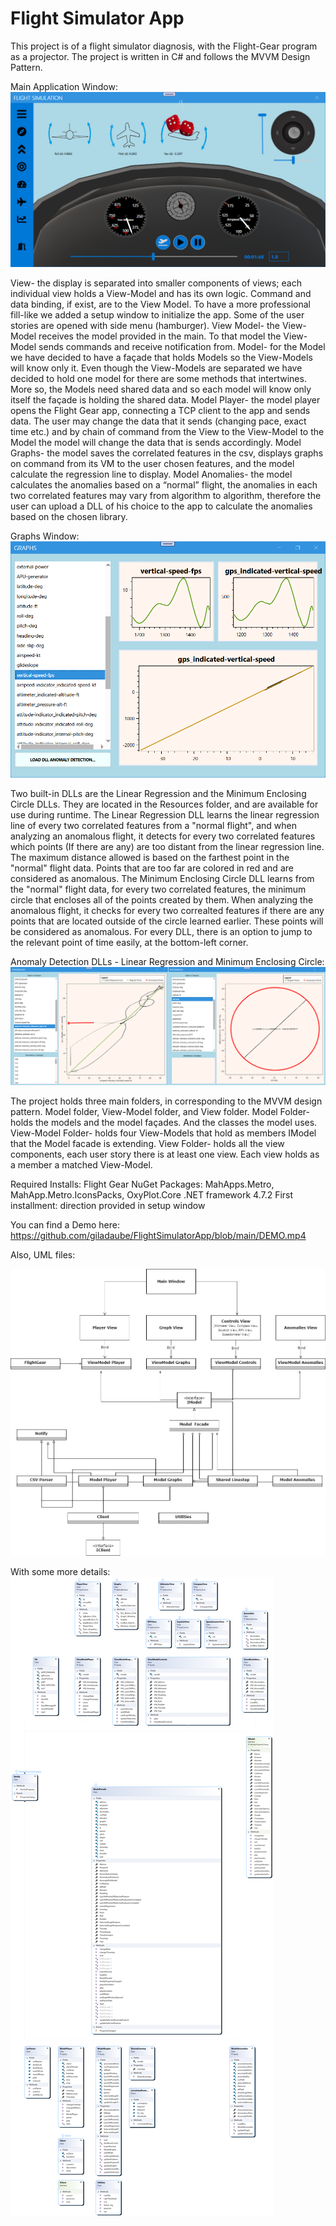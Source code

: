 # Flight Simulator App

This project is of a flight simulator diagnosis, with the Flight-Gear program as a projector. The project is written in C# and follows the MVVM Design Pattern.

Main Application Window:
![alt text](https://github.com/giladaube/FlightSimulatorApp/blob/main/homescreen.png)

View- the display is separated into smaller components of views; each individual view holds a View-Model and has its own logic. Command and data binding, if exist, are to the View Model. To have a more professional fill-like we added a setup window to initialize the app. Some of the user stories are opened with side menu (hamburger). 
View Model- the View-Model receives the model provided in the main. To that model the View-Model sends commands and receive notification from. 
Model- for the Model we have decided to have a façade that holds Models so the View-Models will know only it. Even though the View-Models are separated we have decided to hold one model for there are some methods that intertwines. More so, the Models need shared data and so each model will know only itself the façade is holding the shared data.
	Model Player- the model player opens the Flight Gear app, connecting a TCP client to the app and sends data. The user may change the data that it sends (changing pace, exact time etc.) and by chain of command from the View to the View-Model to the Model the model will change the data that is sends accordingly.
	Model Graphs- the model saves the correlated features in the csv, displays graphs on command from its VM to the user chosen features, and the model calculate the regression line to display.
	Model Anomalies- the model calculates the anomalies based on a “normal” flight, the anomalies in each two correlated features may vary from algorithm to algorithm, therefore the user can upload a DLL of his choice to the app to calculate the anomalies based on the chosen library.

Graphs Window:
![alt text](https://github.com/giladaube/FlightSimulatorApp/blob/main/Graphs.png)


Two built-in DLLs are the Linear Regression and the Minimum Enclosing Circle DLLs. They are located in the Resources folder, and are available for use during runtime. 
The Linear Regression DLL learns the linear regression line of every two correlated features from a "normal flight", and when analyzing an anomalous flight, it detects for every two correlated features which points (If there are any) are too distant from the linear regression line. The maximum distance allowed is based on the farthest point in the "normal" flight data. Points that are too far are colored in red and are considered as anomalous.
The Minimum Enclosing Circle DLL learns from the "normal" flight data, for every two correlated features, the minimum circle that encloses all of the points created by them. When analyzing the anomalous flight, it checks for every two correalted features if there are any points that are located outside of the circle learned earlier. These points will be considered as anomalous.
For every DLL, there is an option to jump to the relevant point of time easily, at the bottom-left corner.

Anomaly Detection DLLs - Linear Regression and Minimum Enclosing Circle:
![alt text](https://github.com/giladaube/FlightSimulatorApp/blob/main/Anomalies.png)


The project holds three main folders, in corresponding to the MVVM design pattern. Model folder, View-Model folder, and View folder.
 	Model Folder- holds the models and the model façades. And the classes the model uses.
	View-Model Folder- holds four View-Models that hold as members IModel that the Model facade is extending.
	View Folder- holds all the view components, each user story there is at least one view. Each view holds as a member a matched View-Model.

Required Installs: Flight Gear
NuGet Packages: MahApps.Metro, MahApp.Metro.IconsPacks, OxyPlot.Core
.NET framework 4.7.2
First installment: direction provided in setup window

You can find a Demo here: https://github.com/giladaube/FlightSimulatorApp/blob/main/DEMO.mp4

Also, UML files:

![alt text](https://github.com/giladaube/FlightSimulatorApp/blob/main/UML%20-%20only%20classes.jpg)

With some more details:
![alt text](https://github.com/giladaube/FlightSimulatorApp/blob/main/UML%20-details.png)

